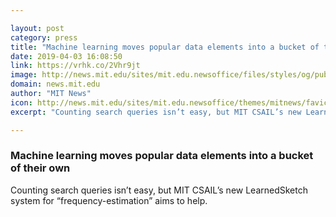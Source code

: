 ```yaml
---

layout: post
category: press
title: "Machine learning moves popular data elements into a bucket of their own"
date: 2019-04-03 16:08:50
link: https://vrhk.co/2Vhr9jt
image: http://news.mit.edu/sites/mit.edu.newsoffice/files/styles/og/public/images/2019/LearnedSketch.jpg
domain: news.mit.edu
author: "MIT News"
icon: http://news.mit.edu/sites/mit.edu.newsoffice/themes/mitnews/favicon.ico
excerpt: "Counting search queries isn’t easy, but MIT CSAIL’s new LearnedSketch system for “frequency-estimation” aims to help."

---
```


### Machine learning moves popular data elements into a bucket of their own

Counting search queries isn’t easy, but MIT CSAIL’s new LearnedSketch system for “frequency-estimation” aims to help.